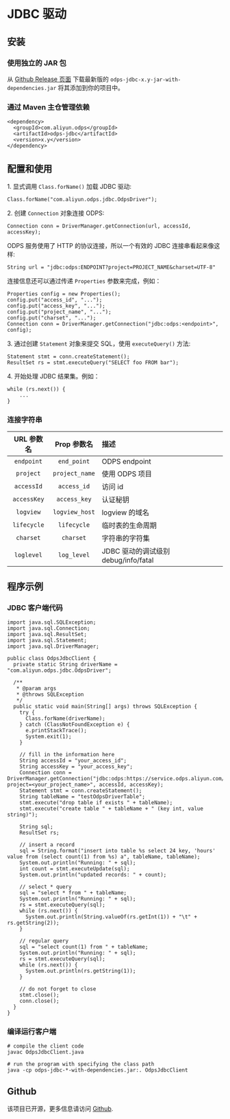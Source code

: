 
# JDBC 驱动



## 安装

### 使用独立的 JAR 包

从 [Github Release 页面](https://github.com/aliyun/aliyun-odps-jdbc/releases) 下载最新版的 `odps-jdbc-x.y-jar-with-dependencies.jar` 将其添加到你的项目中。

### 通过 Maven 主仓管理依赖 

```
<dependency>
  <groupId>com.aliyun.odps</groupId>
  <artifactId>odps-jdbc</artifactId>
  <version>x.y</version>
</dependency>
```


## 配置和使用


1\. 显式调用 `Class.forName()` 加载 JDBC 驱动:

    Class.forName("com.aliyun.odps.jdbc.OdpsDriver");


2\. 创建 `Connection` 对象连接 ODPS:


    Connection conn = DriverManager.getConnection(url, accessId, accessKey);

ODPS 服务使用了 HTTP 的协议连接，所以一个有效的 JDBC 连接串看起来像这样:

    String url = "jdbc:odps:ENDPOINT?project=PROJECT_NAME&charset=UTF-8"

连接信息还可以通过传递 `Properties` 参数来完成，例如：

    Properties config = new Properties();
    config.put("access_id", "...");
    config.put("access_key", "...");
    config.put("project_name", "...");
    config.put("charset", "...");
    Connection conn = DriverManager.getConnection("jdbc:odps:<endpoint>", config);


3\. 通过创建 `Statement` 对象来提交 SQL，使用 `executeQuery()` 方法:

    Statement stmt = conn.createStatement();
    ResultSet rs = stmt.executeQuery("SELECT foo FROM bar");

4\. 开始处理 JDBC 结果集。例如：

    while (rs.next()) {
        ...
    }


### 连接字符串

|  URL 参数名  | Prop 参数名 |                         描述                         |
|:---------:|:------------:|:-----------------------------------------------------------|
|  `endpoint` |   `end_point`  | ODPS endpoint                            |
|  `project`  | `project_name` | 使用 ODPS 项目                                    |
|  `accessId` |   `access_id`  | 访问 id                          |
| `accessKey` |  `access_key`  | 认证秘钥                                      |
|  `logview`  | `logview_host` | logview 的域名 |
| `lifecycle` |   `lifecycle`  | 临时表的生命周期              |
|  `charset`  |    `charset`   | 字符串的字符集                                  |
|  `loglevel` |   `log_level`  | JDBC 驱动的调试级别 debug/info/fatal             |

## 程序示例

### JDBC 客户端代码

    import java.sql.SQLException;
    import java.sql.Connection;
    import java.sql.ResultSet;
    import java.sql.Statement;
    import java.sql.DriverManager;

    public class OdpsJdbcClient {
      private static String driverName = "com.aliyun.odps.jdbc.OdpsDriver";

      /**
       * @param args
       * @throws SQLException
       */
      public static void main(String[] args) throws SQLException {
        try {
          Class.forName(driverName);
        } catch (ClassNotFoundException e) {
          e.printStackTrace();
          System.exit(1);
        }

        // fill in the information here
        String accessId = "your_access_id";
        String accessKey = "your_access_key";
        Connection conn = DriverManager.getConnection("jdbc:odps:https://service.odps.aliyun.com/api?project=<your_project_name>", accessId, accessKey);
        Statement stmt = conn.createStatement();
        String tableName = "testOdpsDriverTable";
        stmt.execute("drop table if exists " + tableName);
        stmt.execute("create table " + tableName + " (key int, value string)");

        String sql;
        ResultSet rs;

        // insert a record
        sql = String.format("insert into table %s select 24 key, 'hours' value from (select count(1) from %s) a", tableName, tableName);
        System.out.println("Running: " + sql);
        int count = stmt.executeUpdate(sql);
        System.out.println("updated records: " + count);

        // select * query
        sql = "select * from " + tableName;
        System.out.println("Running: " + sql);
        rs = stmt.executeQuery(sql);
        while (rs.next()) {
          System.out.println(String.valueOf(rs.getInt(1)) + "\t" + rs.getString(2));
        }

        // regular query
        sql = "select count(1) from " + tableName;
        System.out.println("Running: " + sql);
        rs = stmt.executeQuery(sql);
        while (rs.next()) {
          System.out.println(rs.getString(1));
        }

        // do not forget to close
        stmt.close();
        conn.close();
      }
    }

### 编译运行客户端

    # compile the client code
    javac OdpsJdbcClient.java

    # run the program with specifying the class path
    java -cp odps-jdbc-*-with-dependencies.jar:. OdpsJdbcClient



## Github

该项目已开源，更多信息请访问  [Github](https://github.com/aliyun/aliyun-odps-jdbc).


